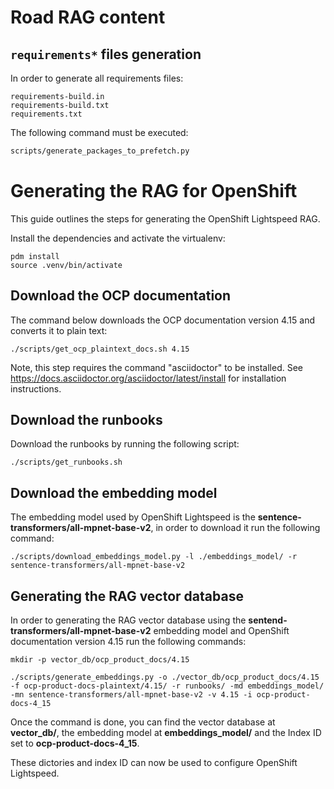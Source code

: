 # Road RAG content

## `requirements*` files generation

In order to generate all requirements files:

```
requirements-build.in
requirements-build.txt
requirements.txt
```

The following command must be executed:

```bash
scripts/generate_packages_to_prefetch.py
```

# Generating the RAG for OpenShift

This guide outlines the steps for generating the OpenShift Lightspeed RAG.

Install the dependencies and activate the virtualenv:

```
pdm install
source .venv/bin/activate
```

## Download the OCP documentation

The command below downloads the OCP documentation version 4.15 and
converts it to plain text:

```
./scripts/get_ocp_plaintext_docs.sh 4.15
```

Note, this step requires the command "asciidoctor" to be installed. See
https://docs.asciidoctor.org/asciidoctor/latest/install for installation
instructions.

## Download the runbooks

Download the runbooks by running the following script:

```
./scripts/get_runbooks.sh
```

## Download the embedding model

The embedding model used by OpenShift Lightspeed is the
**sentence-transformers/all-mpnet-base-v2**, in order to download it run
the following command:

```
./scripts/download_embeddings_model.py -l ./embeddings_model/ -r sentence-transformers/all-mpnet-base-v2
```

## Generating the RAG vector database

In order to generating the RAG vector database using the
**sentend-transformers/all-mpnet-base-v2** embedding model and OpenShift
documentation version 4.15 run the following commands:

```
mkdir -p vector_db/ocp_product_docs/4.15

./scripts/generate_embeddings.py -o ./vector_db/ocp_product_docs/4.15 -f ocp-product-docs-plaintext/4.15/ -r runbooks/ -md embeddings_model/ -mn sentence-transformers/all-mpnet-base-v2 -v 4.15 -i ocp-product-docs-4_15
```

Once the command is done, you can find the vector database at
**vector_db/**, the embedding model at **embeddings_model/** and the
Index ID set to **ocp-product-docs-4_15**.

These dictories and index ID can now be used to configure OpenShift
Lightspeed.
